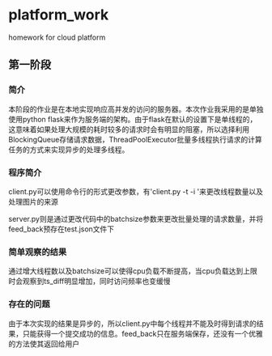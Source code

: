 # platform_work
homework for cloud platform

## 第一阶段
### 简介
本阶段的作业是在本地实现响应高并发的访问的服务器。本次作业我采用的是单独使用python flask来作为服务端的架构。由于flask在默认的设置下是单线程的，这意味着如果处理大规模的耗时较多的请求时会有明显的阻塞，所以选择利用BlockingQueue存储请求数据，ThreadPoolExecutor批量多线程执行请求的计算任务的方式来实现异步的处理多线程。
### 程序简介
client.py可以使用命令行的形式更改参数，有'client.py -t <threadnumber> -i <imgfile>'来更改线程数量以及处理图片的来源
  
server.py则是通过更改代码中的batchsize参数来更改批量处理的请求数量，并将feed_back预存在test.json文件下
### 简单观察的结果
通过增大线程数以及batchsize可以使得cpu负载不断提高，当cpu负载达到上限时会观察到ts_diff明显增加，同时访问频率也变缓慢
### 存在的问题
由于本次实现的结果是异步的，所以client.py中每个线程并不能及时得到请求的结果，只能获得一个提交成功的信息。feed_back只在服务端保存，还没有一个优雅的方法使其返回给用户
